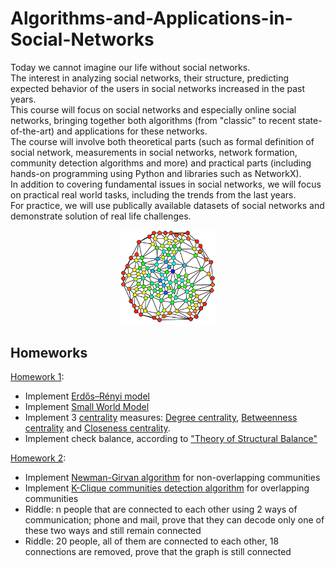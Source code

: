# Algorithms-and-Applications-in-Social-Networks

Today we cannot imagine our life without social networks. <br/>
The interest in analyzing social networks, their structure, predicting expected behavior of the users in social networks increased in the past years.  <br/>
This course will focus on social networks and especially online social networks, bringing together both algorithms (from "classic" to recent state-of-the-art) and applications for these networks. <br/>
The course will involve both theoretical parts (such as formal definition of social network, measurements in social networks, network formation, community detection algorithms and more) and practical parts (including hands-on programming using Python and libraries such as NetworkX). <br/>
In addition to covering fundamental issues in social networks, we will focus on practical real world tasks, including the trends from the last years.  <br/>
For practice, we will use publically available datasets of social networks and demonstrate solution of real life challenges. <br/>

<p align="center">
    <img src="https://github.com/AvivYaniv/Algorithms-and-Applications-in-Social-Networks/blob/master/logo/GraphBetweenness.png" width="30%"/>
<p/>

## Homeworks
[Homework 1](https://github.com/AvivYaniv/Algorithms-and-Applications-in-Social-Networks/blob/master/1/SN_HW1.pdf): <br/>
- Implement [Erdős–Rényi model](https://en.wikipedia.org/wiki/Erd%C5%91s%E2%80%93R%C3%A9nyi_model) <br/>
- Implement [Small World Model](https://en.wikipedia.org/wiki/Small-world_network) <br/>
- Implement 3 [centrality](https://en.wikipedia.org/wiki/Centrality) measures: [Degree centrality](https://en.wikipedia.org/wiki/Centrality#Degree_centrality), [Betweenness centrality](https://en.wikipedia.org/wiki/Betweenness_centrality) and [Closeness centrality](https://en.wikipedia.org/wiki/Closeness_centrality). <br/>
- Implement check balance, according to ["Theory of Structural Balance"](https://en.wikipedia.org/wiki/Balance_theory) <br/>

[Homework 2](https://github.com/AvivYaniv/Algorithms-and-Applications-in-Social-Networks/blob/master/2/SN_HW2.pdf): <br/>
- Implement [Newman-Girvan algorithm](https://en.wikipedia.org/wiki/Girvan%E2%80%93Newman_algorithm) for non-overlapping communities <br/>
- Implement [K-Clique communities detection algorithm](https://en.wikipedia.org/wiki/Clique_percolation_method) for overlapping communities <br/>
- Riddle: n people that are connected to each other using 2 ways of communication; phone and mail, prove that they can decode only one of these two ways and still remain connected <br/>
- Riddle: 20 people, all of them are connected to each other, 18 connections are removed, prove that the graph is still connected <br/>

